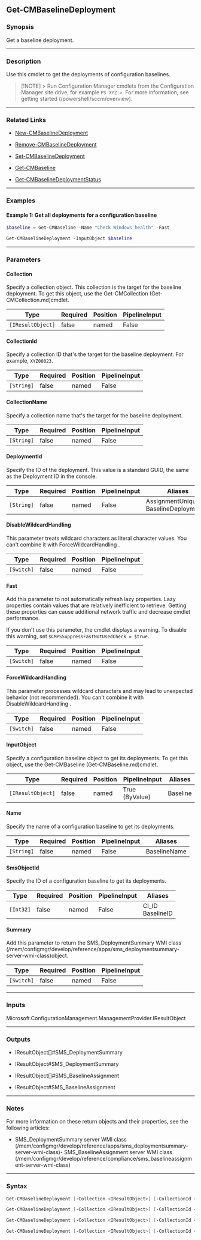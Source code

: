 Get-CMBaselineDeployment
------------------------




### Synopsis
Get a baseline deployment.



---


### Description

Use this cmdlet to get the deployments of configuration baselines.



> [!NOTE] > Run Configuration Manager cmdlets from the Configuration Manager site drive, for example `PS XYZ:>`. For more information, see getting started (/powershell/sccm/overview).



---


### Related Links
* [New-CMBaselineDeployment](New-CMBaselineDeployment)



* [Remove-CMBaselineDeployment](Remove-CMBaselineDeployment)



* [Set-CMBaselineDeployment](Set-CMBaselineDeployment)



* [Get-CMBaseline](Get-CMBaseline)



* [Get-CMBaselineDeploymentStatus](Get-CMBaselineDeploymentStatus)





---


### Examples
#### Example 1: Get all deployments for a configuration baseline
```PowerShell
$baseline = Get-CMBaseline -Name "Check Windows health" -Fast

Get-CMBaselineDeployment -InputObject $baseline
```



---


### Parameters
#### **Collection**

Specify a collection object. This collection is the target for the baseline deployment. To get this object, use the Get-CMCollection (Get-CMCollection.md)cmdlet.






|Type             |Required|Position|PipelineInput|
|-----------------|--------|--------|-------------|
|`[IResultObject]`|false   |named   |False        |



#### **CollectionId**

Specify a collection ID that's the target for the baseline deployment. For example, `XYZ00023`.






|Type      |Required|Position|PipelineInput|
|----------|--------|--------|-------------|
|`[String]`|false   |named   |False        |



#### **CollectionName**

Specify a collection name that's the target for the baseline deployment.






|Type      |Required|Position|PipelineInput|
|----------|--------|--------|-------------|
|`[String]`|false   |named   |False        |



#### **DeploymentId**

Specify the ID of the deployment. This value is a standard GUID, the same as the Deployment ID in the console.






|Type      |Required|Position|PipelineInput|Aliases                                    |
|----------|--------|--------|-------------|-------------------------------------------|
|`[String]`|false   |named   |False        |AssignmentUniqueID<br/>BaselineDeploymentID|



#### **DisableWildcardHandling**

This parameter treats wildcard characters as literal character values. You can't combine it with ForceWildcardHandling .






|Type      |Required|Position|PipelineInput|
|----------|--------|--------|-------------|
|`[Switch]`|false   |named   |False        |



#### **Fast**

Add this parameter to not automatically refresh lazy properties. Lazy properties contain values that are relatively inefficient to retrieve. Getting these properties can cause additional network traffic and decrease cmdlet performance.


If you don't use this parameter, the cmdlet displays a warning. To disable this warning, set `$CMPSSuppressFastNotUsedCheck = $true`.






|Type      |Required|Position|PipelineInput|
|----------|--------|--------|-------------|
|`[Switch]`|false   |named   |False        |



#### **ForceWildcardHandling**

This parameter processes wildcard characters and may lead to unexpected behavior (not recommended). You can't combine it with DisableWildcardHandling .






|Type      |Required|Position|PipelineInput|
|----------|--------|--------|-------------|
|`[Switch]`|false   |named   |False        |



#### **InputObject**

Specify a configuration baseline object to get its deployments. To get this object, use the Get-CMBaseline (Get-CMBaseline.md)cmdlet.






|Type             |Required|Position|PipelineInput |Aliases |
|-----------------|--------|--------|--------------|--------|
|`[IResultObject]`|false   |named   |True (ByValue)|Baseline|



#### **Name**

Specify the name of a configuration baseline to get its deployments.






|Type      |Required|Position|PipelineInput|Aliases     |
|----------|--------|--------|-------------|------------|
|`[String]`|false   |named   |False        |BaselineName|



#### **SmsObjectId**

Specify the ID of a configuration baseline to get its deployments.






|Type     |Required|Position|PipelineInput|Aliases             |
|---------|--------|--------|-------------|--------------------|
|`[Int32]`|false   |named   |False        |CI_ID<br/>BaselineID|



#### **Summary**

Add this parameter to return the SMS_DeploymentSummary WMI class (/mem/configmgr/develop/reference/apps/sms_deploymentsummary-server-wmi-class)object.






|Type      |Required|Position|PipelineInput|
|----------|--------|--------|-------------|
|`[Switch]`|false   |named   |False        |





---


### Inputs
Microsoft.ConfigurationManagement.ManagementProvider.IResultObject





---


### Outputs
* IResultObject[]#SMS_DeploymentSummary


* IResultObject#SMS_DeploymentSummary


* IResultObject[]#SMS_BaselineAssignment


* IResultObject#SMS_BaselineAssignment






---


### Notes
For more information on these return objects and their properties, see the following articles:

- SMS_DeploymentSummary server WMI class (/mem/configmgr/develop/reference/apps/sms_deploymentsummary-server-wmi-class)- SMS_BaselineAssignment server WMI class (/mem/configmgr/develop/reference/compliance/sms_baselineassignment-server-wmi-class)



---


### Syntax
```PowerShell
Get-CMBaselineDeployment [-Collection <IResultObject>] [-CollectionId <String>] [-CollectionName <String>] [-DeploymentId <String>] [-DisableWildcardHandling] [-Fast] [-ForceWildcardHandling] [-Summary] [<CommonParameters>]
```
```PowerShell
Get-CMBaselineDeployment [-Collection <IResultObject>] [-CollectionId <String>] [-CollectionName <String>] [-DisableWildcardHandling] [-Fast] [-ForceWildcardHandling] [-InputObject <IResultObject>] [-Summary] [<CommonParameters>]
```
```PowerShell
Get-CMBaselineDeployment [-Collection <IResultObject>] [-CollectionId <String>] [-CollectionName <String>] [-DisableWildcardHandling] [-Fast] [-ForceWildcardHandling] [-Name <String>] [-Summary] [<CommonParameters>]
```
```PowerShell
Get-CMBaselineDeployment [-Collection <IResultObject>] [-CollectionId <String>] [-CollectionName <String>] [-DisableWildcardHandling] [-Fast] [-ForceWildcardHandling] [-SmsObjectId <Int32>] [-Summary] [<CommonParameters>]
```
